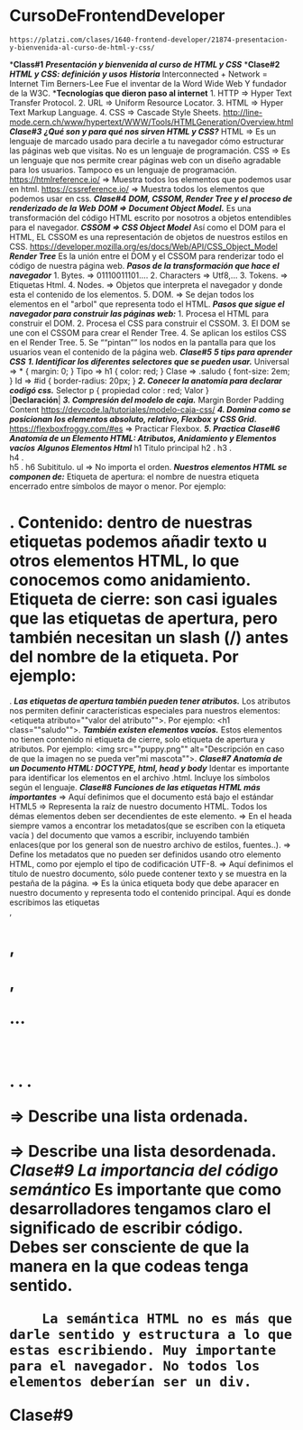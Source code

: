 # CursoDeFrontendDeveloper
    https://platzi.com/clases/1640-frontend-developer/21874-presentacion-y-bienvenida-al-curso-de-html-y-css/
***Class#1**
    ***Presentación y bienvenida al curso de HTML y CSS***
***Clase#2**
    ***HTML y CSS: definición y usos***
        ***Historia***
            Interconnected + Network
                        =
                    Internet
            Tim Berners-Lee Fue el inventar de la Word Wide Web Y fundador de la W3C.
        ***Tecnologías que dieron paso al internet**
            1. HTTP => Hyper Text Transfer Protocol.
            2. URL  => Uniform Resource Locator.
            3. HTML => Hyper Text Markup Language.
            4. CSS  => Cascade Style Sheets.
            http://line-mode.cern.ch/www/hypertext/WWW/Tools/HTMLGeneration/Overview.html
***Clase#3***
    ***¿Qué son y para qué nos sirven HTML y CSS?***
        HTML => Es un lenguaje de marcado usado para decirle a tu navegador cómo estructurar las páginas web que visitas. No es un lenguaje de programación.
        CSS  => Es un lenguaje que nos permite crear páginas web con un diseño agradable para los usuarios. Tampoco es un lenguaje de programación.
            https://htmlreference.io/ => Muestra todos los elementos que podemos usar en html.
            https://cssreference.io/  => Muestra todos los elementos que podemos usar en css.
***Clase#4***
    ***DOM, CSSOM, Render Tree y el proceso de renderizado de la Web***
        ***DOM => Document Object Model.***
            Es una transformación del código HTML escrito por nosotros a objetos entendibles para el navegador.
        ***CSSOM => CSS Object Model*** 
            Así como el DOM para el HTML, EL CSSOM es una representación de objetos de nuestros estilos en CSS.
            https://developer.mozilla.org/es/docs/Web/API/CSS_Object_Model
        ***Render Tree*** 
            Es la unión entre el DOM y el CSSOM para renderizar todo el código de nuestra página web.
        ***Pasos de la transformación que hace el navegador***
            1. Bytes.     => 01110011101....
            2. Characters => Utf8,...
            3. Tokens.    => Etiquetas Html.
            4. Nodes.     => Objetos que interpreta el navegador y donde esta el contenido de los elementos.
            5. DOM.       => Se dejan todos los elementos en el "arbol" que representa todo el HTML.
        ***Pasos que sigue el navegador para construir las páginas web:***
            1. Procesa el HTML para construir el DOM.
            2. Procesa el CSS para construir el CSSOM.
            3. El DOM se une con el CSSOM para crear el Render Tree.
            4. Se aplican los estilos CSS en el Render Tree.
            5. Se ““pintan”” los nodos en la pantalla para que los usuarios vean el contenido de la página web.
***Clase#5***
    ***5 tips para aprender CSS***
        ***1. Identificar los diferentes selectores que se pueden usar.***
                Universal => * {
                                margin: 0;
                            }
                Tipo     => h1 {
                                color: red;
                            }
                Clase    => .saludo {
                                font-size: 2em;
                            }
                Id       => #id {
                                border-radius: 20px;
                            }
        ***2. Conecer la anatomía para declarar codigó css.***
                Selector
                    p   { propiedad
                            color  :  red;
                                    Valor
                    }  
                |____________Declaración____________|
        ***3. Compresión del modelo de caja.***
            Margin
                Border
                    Padding
                        Content
                            https://devcode.la/tutoriales/modelo-caja-css/
        ***4. Domina como se posicionan los elementos absoluto, relativo, Flexbox y CSS Grid.***
            https://flexboxfroggy.com/#es => Practicar Flexbox.
        ***5. Practica***
***Clase#6***
    ***Anatomía de un Elemento HTML: Atributos, Anidamiento y Elementos vacíos***
        ***Algunos Elementos Html***
            h1 Titulo principal
            h2       .
            h3       .  
            h4       .  
            h5       . 
            h6     Subititulo.
            ul => No importa el orden.
        ***Nuestros elementos HTML se componen de:***
            Etiqueta de apertura: el nombre de nuestra etiqueta encerrado entre símbolos de mayor o menor. Por ejemplo: <h1>.
            Contenido: dentro de nuestras etiquetas podemos añadir texto u otros elementos HTML, lo que conocemos como anidamiento.
            Etiqueta de cierre: son casi iguales que las etiquetas de apertura, pero también necesitan un slash (/) antes del nombre de la etiqueta. Por ejemplo: </h1>.
        ***Las etiquetas de apertura también pueden tener atributos.***
            Los atributos nos permiten definir características especiales para nuestros elementos: <etiqueta atributo=""valor del atributo"">. Por ejemplo: <h1 class=""saludo"">.
        ***También existen elementos vacíos.***
            Estos elementos no tienen contenido ni etiqueta de cierre, solo etiqueta de apertura y atributos. Por ejemplo: <img src=""puppy.png"" alt="Descripción en caso de que la imagen no se pueda ver"mi mascota"">.
***Clase#7***
    ***Anatomía de un Documento HTML: DOCTYPE, html, head y body***
        Identar es importante para identificar los elementos en el archivo .html.
        <meta charset="UTF-8"> Incluye los símbolos según el lenguaje.
***Clase#8***
    ***Funciones de las etiquetas HTML más importantes***
        <!DOCTYPE html>  => Aquí definimos que el documento está bajo el estándar HTML5
        <html lang="es"> => Representa la raíz de nuestro documento HTML. Todos los démas elementos deben ser decendientes de este elemento.
        <head></html> => En el heada siempre vamos a encontrar los metadatos(que se escriben con la etiqueta vacía <mesta>) del documento que vamos a escribir, incluyendo también enlaces(que por los general son de nuestro archivo de estilos, fuentes..).
        <meta> => Define los metadatos que no pueden ser definidos usando otro elemento HTML, como por ejemplo el tipo de codificación UTF-8.
        <title></title> => Aquí definimos el título de nuestro documento, sólo puede contener texto y se muestra en la pestaña de la página.
        <body></body> => Es la única etiqueta body que debe aparacer en nuestro documento y representa todo el contenido principal. Aquí es donde escribimos las etiquetas <div>, <h1>, <p>, <footer>...
            <body>
                <h1>
                </h1>
                <h2>
                </h2>
                <div>
                    <p></p>
                </div>
                .
                .
                .
                <footer></footer>
            </body>
        <ol></ol> => Describe una lista ordenada.
        <ul></ul> => Describe una lista desordenada.
***Clase#9***
    ***La importancia del código semántico***
        Es importante que como desarrolladores tengamos claro el significado de escribir código. Debes ser consciente de que la manera en la que codeas tenga sentido.

        La semántica HTML no es más que darle sentido y estructura a lo que estas escribiendo. Muy importante para el navegador. No todos los elementos deberían ser un div.

Clase#9
